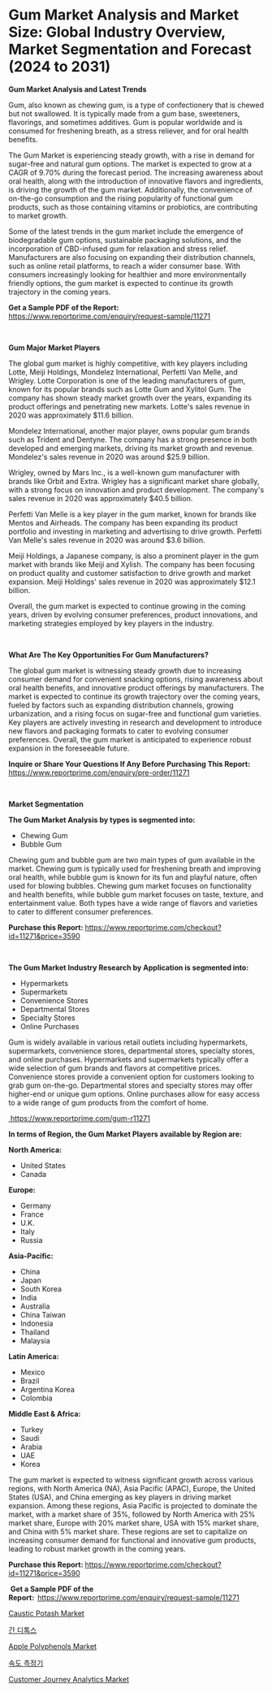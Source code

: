 <p><h1>Gum Market Analysis and Market Size: Global Industry Overview, Market Segmentation and Forecast (2024 to 2031)</h1></p><p><strong>Gum Market Analysis and Latest Trends</strong></p>
<p><p>Gum, also known as chewing gum, is a type of confectionery that is chewed but not swallowed. It is typically made from a gum base, sweeteners, flavorings, and sometimes additives. Gum is popular worldwide and is consumed for freshening breath, as a stress reliever, and for oral health benefits.</p><p>The Gum Market is experiencing steady growth, with a rise in demand for sugar-free and natural gum options. The market is expected to grow at a CAGR of 9.70% during the forecast period. The increasing awareness about oral health, along with the introduction of innovative flavors and ingredients, is driving the growth of the gum market. Additionally, the convenience of on-the-go consumption and the rising popularity of functional gum products, such as those containing vitamins or probiotics, are contributing to market growth.</p><p>Some of the latest trends in the gum market include the emergence of biodegradable gum options, sustainable packaging solutions, and the incorporation of CBD-infused gum for relaxation and stress relief. Manufacturers are also focusing on expanding their distribution channels, such as online retail platforms, to reach a wider consumer base. With consumers increasingly looking for healthier and more environmentally friendly options, the gum market is expected to continue its growth trajectory in the coming years.</p></p>
<p><strong>Get a Sample PDF of the Report:&nbsp;</strong> <a href="https://www.reportprime.com/enquiry/request-sample/11271">https://www.reportprime.com/enquiry/request-sample/11271</a></p>
<p>&nbsp;</p>
<p><strong>Gum Major Market Players</strong></p>
<p><p>The global gum market is highly competitive, with key players including Lotte, Meiji Holdings, Mondelez International, Perfetti Van Melle, and Wrigley. Lotte Corporation is one of the leading manufacturers of gum, known for its popular brands such as Lotte Gum and Xylitol Gum. The company has shown steady market growth over the years, expanding its product offerings and penetrating new markets. Lotte's sales revenue in 2020 was approximately $11.6 billion.</p><p>Mondelez International, another major player, owns popular gum brands such as Trident and Dentyne. The company has a strong presence in both developed and emerging markets, driving its market growth and revenue. Mondelez's sales revenue in 2020 was around $25.9 billion.</p><p>Wrigley, owned by Mars Inc., is a well-known gum manufacturer with brands like Orbit and Extra. Wrigley has a significant market share globally, with a strong focus on innovation and product development. The company's sales revenue in 2020 was approximately $40.5 billion.</p><p>Perfetti Van Melle is a key player in the gum market, known for brands like Mentos and Airheads. The company has been expanding its product portfolio and investing in marketing and advertising to drive growth. Perfetti Van Melle's sales revenue in 2020 was around $3.6 billion.</p><p>Meiji Holdings, a Japanese company, is also a prominent player in the gum market with brands like Meiji and Xylish. The company has been focusing on product quality and customer satisfaction to drive growth and market expansion. Meiji Holdings' sales revenue in 2020 was approximately $12.1 billion.</p><p>Overall, the gum market is expected to continue growing in the coming years, driven by evolving consumer preferences, product innovations, and marketing strategies employed by key players in the industry.</p></p>
<p>&nbsp;</p>
<p><strong>What Are The Key Opportunities For Gum Manufacturers?</strong></p>
<p><p>The global gum market is witnessing steady growth due to increasing consumer demand for convenient snacking options, rising awareness about oral health benefits, and innovative product offerings by manufacturers. The market is expected to continue its growth trajectory over the coming years, fueled by factors such as expanding distribution channels, growing urbanization, and a rising focus on sugar-free and functional gum varieties. Key players are actively investing in research and development to introduce new flavors and packaging formats to cater to evolving consumer preferences. Overall, the gum market is anticipated to experience robust expansion in the foreseeable future.</p></p>
<p><strong>Inquire or Share Your Questions If Any Before Purchasing This Report:</strong> <a href="https://www.reportprime.com/enquiry/pre-order/11271">https://www.reportprime.com/enquiry/pre-order/11271</a></p>
<p>&nbsp;</p>
<p><strong>Market Segmentation</strong></p>
<p><strong>The Gum Market Analysis by types is segmented into:</strong></p>
<p><ul><li>Chewing Gum</li><li>Bubble Gum</li></ul></p>
<p><p>Chewing gum and bubble gum are two main types of gum available in the market. Chewing gum is typically used for freshening breath and improving oral health, while bubble gum is known for its fun and playful nature, often used for blowing bubbles. Chewing gum market focuses on functionality and health benefits, while bubble gum market focuses on taste, texture, and entertainment value. Both types have a wide range of flavors and varieties to cater to different consumer preferences.</p></p>
<p><strong>Purchase this Report:&nbsp;</strong><a href="https://www.reportprime.com/checkout?id=11271&price=3590">https://www.reportprime.com/checkout?id=11271&price=3590</a></p>
<p>&nbsp;</p>
<p><strong>The Gum Market Industry Research by Application is segmented into:</strong></p>
<p><ul><li>Hypermarkets</li><li>Supermarkets</li><li>Convenience Stores</li><li>Departmental Stores</li><li>Specialty Stores</li><li>Online Purchases</li></ul></p>
<p><p>Gum is widely available in various retail outlets including hypermarkets, supermarkets, convenience stores, departmental stores, specialty stores, and online purchases. Hypermarkets and supermarkets typically offer a wide selection of gum brands and flavors at competitive prices. Convenience stores provide a convenient option for customers looking to grab gum on-the-go. Departmental stores and specialty stores may offer higher-end or unique gum options. Online purchases allow for easy access to a wide range of gum products from the comfort of home.</p></p>
<p><a href="https://www.reportprime.com/gum-r11271">&nbsp;https://www.reportprime.com/gum-r11271</a></p>
<p><strong>In terms of Region, the Gum Market Players available by Region are:</strong></p>
<p>
    <p> <strong> North America: </strong>
        <ul>
            <li>United States</li>
            <li>Canada</li>
        </ul>
        </p> 
    <p> <strong> Europe: </strong>
        <ul>
            <li>Germany</li>
            <li>France</li>
            <li>U.K.</li>
            <li>Italy</li>
            <li>Russia</li>
        </ul>
        </p> 
    <p> <strong> Asia-Pacific: </strong>
        <ul>
            <li>China</li>
            <li>Japan</li>
            <li>South Korea</li>
            <li>India</li>
            <li>Australia</li>
            <li>China Taiwan</li>
            <li>Indonesia</li>
            <li>Thailand</li>
            <li>Malaysia</li>
        </ul>
        </p> 
    <p> <strong> Latin America: </strong>
        <ul>
            <li>Mexico</li>
            <li>Brazil</li>
            <li>Argentina Korea</li>
            <li>Colombia</li>
        </ul>
        </p> 
    <p> <strong> Middle East & Africa: </strong>
        <ul>
            <li>Turkey</li>
            <li>Saudi</li>
            <li>Arabia</li>
            <li>UAE</li>
            <li>Korea</li>
        </ul>
    </p>
    </p>
<p><p>The gum market is expected to witness significant growth across various regions, with North America (NA), Asia Pacific (APAC), Europe, the United States (USA), and China emerging as key players in driving market expansion. Among these regions, Asia Pacific is projected to dominate the market, with a market share of 35%, followed by North America with 25% market share, Europe with 20% market share, USA with 15% market share, and China with 5% market share. These regions are set to capitalize on increasing consumer demand for functional and innovative gum products, leading to robust market growth in the coming years.</p></p>
<p><strong>Purchase this Report: </strong><a href="https://www.reportprime.com/checkout?id=11271&price=3590">https://www.reportprime.com/checkout?id=11271&price=3590</a></p>
<p>&nbsp;<strong>Get a Sample PDF of the Report:&nbsp;&nbsp;</strong><a href="https://www.reportprime.com/enquiry/request-sample/11271">https://www.reportprime.com/enquiry/request-sample/11271</a></p>
<p><strong></strong></p>
<p><p><a href="https://www.linkedin.com/pulse/caustic-potash-market-centers-aspects-growth-share-opportunity-dooec?trackingId=Q3s4kT6bsBIvNomVSD0Arg%3D%3D">Caustic Potash Market</a></p><p><a href="https://github.com/crfsywufhm81415/Market-Research-Report-List-1/blob/main/234621124008.md">간 디톡스</a></p><p><a href="https://www.linkedin.com/pulse/apple-polyphenols-market-size-reflecting-forecast-till-2031-type-m2n4c?trackingId=YbIgGJrNuxGNaXJqGVsAew%3D%3D">Apple Polyphenols Market</a></p><p><a href="https://medium.com/@jerrodhilll/quot-%EC%86%8D%EB%8F%84-%EC%B8%A1%EC%A0%95%EA%B8%B0-%EC%8B%9C%EC%9E%A5-%EB%B3%B4%EA%B3%A0%EC%84%9C%EB%8A%94%EC%9D%B4-%EC%8B%9C%EC%9E%A5%EC%9D%98-%EC%B5%9C%EC%8B%A0-%ED%8A%B8%EB%A0%8C%EB%93%9C%EC%99%80-%EC%84%B1%EC%9E%A5-%EA%B8%B0%ED%9A%8C%EB%A5%BC-%EB%B0%9D%ED%98%80%EC%A4%8D%EB%8B%88%EB%8B%A4-quot-d6f982b78efc">속도 측정기</a></p><p><a href="https://github.com/RickHolmes3/Market-Research-Report-List-4/blob/main/customer-journey-analytics-market.md">Customer Journey Analytics Market</a></p></p>